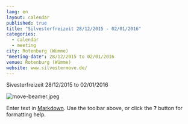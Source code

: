 ```yaml
---
lang: en
layout: calendar
published: true
title: "Silvesterfreizeit 28/12/2015 - 02/01/2016"
categories: 
  - calendar
  - meeting
city: Rotenburg (Wümme)
"meeting-date": 28/12/2015 to 02/01/2016
venue: Rotenburg (Wümme)
website: www.silvestermove.de/
---
```




Sivesterfreizeit 28/12/2015 to 02/01/2016

![move-beamer.jpeg]({{site.baseurl}}/assets/images/move-beamer.jpeg)


Enter text in [Markdown](http://daringfireball.net/projects/markdown/). Use the toolbar above, or click the **?** button for formatting help.
